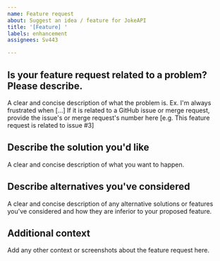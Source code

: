 ```yaml
---
name: Feature request
about: Suggest an idea / feature for JokeAPI
title: '[Feature] '
labels: enhancement
assignees: Sv443

---
```


## Is your feature request related to a problem? Please describe.
A clear and concise description of what the problem is. Ex. I'm always frustrated when [...]
If it is related to a GitHub issue or merge request, provide the issue's or merge request's number here [e.g. This feature request is related to issue #3]

## Describe the solution you'd like
A clear and concise description of what you want to happen.

## Describe alternatives you've considered
A clear and concise description of any alternative solutions or features you've considered and how they are inferior to your proposed feature.

## Additional context
Add any other context or screenshots about the feature request here.
